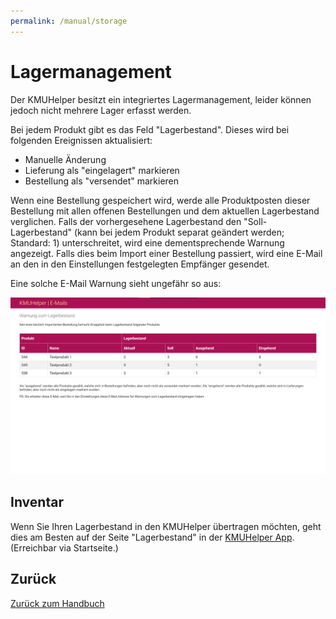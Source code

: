 ```yaml
---
permalink: /manual/storage
---
```


# Lagermanagement

Der KMUHelper besitzt ein integriertes Lagermanagement, leider können jedoch nicht mehrere Lager erfasst werden.

Bei jedem Produkt gibt es das Feld "Lagerbestand". Dieses wird bei folgenden Ereignissen aktualisiert:

- Manuelle Änderung
- Lieferung als "eingelagert" markieren
- Bestellung als "versendet" markieren

Wenn eine Bestellung gespeichert wird, werde alle Produktposten dieser Bestellung mit allen offenen Bestellungen und dem aktuellen Lagerbestand verglichen. Falls der vorhergesehene Lagerbestand den "Soll-Lagerbestand" (kann bei jedem Produkt separat geändert werden; Standard: 1) unterschreitet, wird eine dementsprechende Warnung angezeigt. Falls dies beim Import einer Bestellung passiert, wird eine E-Mail an den in den Einstellungen festgelegten Empfänger gesendet.

Eine solche E-Mail Warnung sieht ungefähr so aus:

![KMUHelper E-Mails - Lagerbestandswarnung](../assets/images/screenshots/email_stock_warning.png)

## Inventar

Wenn Sie Ihren Lagerbestand in den KMUHelper übertragen möchten, geht dies am Besten auf der Seite "Lagerbestand" in der [KMUHelper App](app.md). (Erreichbar via Startseite.)

## Zurück

[Zurück zum Handbuch](./README.md)

